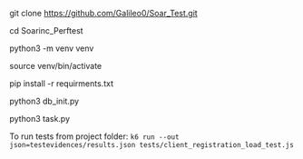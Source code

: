 git clone https://github.com/Galileo0/Soar_Test.git

cd Soarinc_Perftest

python3 -m venv venv

source venv/bin/activate

pip install -r requirments.txt

python3 db_init.py

python3 task.py

To run tests from project folder: `k6 run --out json=testevidences/results.json tests/client_registration_load_test.js`
